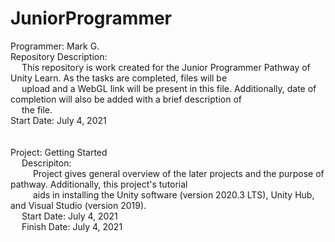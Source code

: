 # JuniorProgrammer

Programmer: Mark G. <br />
Repository Description: <br />
&emsp; This repository is work created for the Junior Programmer Pathway of Unity Learn. As the tasks are completed, files will be <br /> 
&emsp; upload and a WebGL link will be present in this file. Additionally, date of completion will also be added with a brief description of <br /> 
&emsp; the file. <br />
Start Date: July 4, 2021 <br />
<br />
<br />
Project: Getting Started <br />
&emsp; Descripiton: <br />
&emsp; &emsp; Project gives general overview of the later projects and the purpose of pathway. Additionally, this project's tutorial <br />
&emsp; &emsp; aids in installing the Unity software (version 2020.3 LTS), Unity Hub, and Visual Studio (version 2019). <br />
&emsp; Start Date: July 4, 2021 <br />
&emsp; Finish Date: July 4, 2021 <br />
